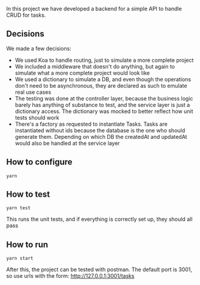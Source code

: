 In this project we have developed a backend for a simple API to handle CRUD for tasks.

## Decisions

We made a few decisions:

- We used Koa to handle routing, just to simulate a more complete project
- We included a middleware that doesn't do anything, but again to simulate what a more complete project would look like
- We used a dictionary to simulate a DB, and even though the operations don't need to be asynchronous, they are declared as such to emulate real use cases
- The testing was done at the controller layer, because the business logic barely has anything of substance to test, and the service layer is just a dictionary access. The dictionary was mocked to better reflect how unit tests should work
- There's a factory as requested to instantiate Tasks. Tasks are instantiated without ids because the database is the one who should generate them. Depending on which DB the createdAt and updatedAt would also be handled at the service layer

## How to configure

```
yarn
```

## How to test

```
yarn test
```

This runs the unit tests, and if everything is correctly set up, they should all pass

## How to run

```
yarn start
```

After this, the project can be tested with postman. The default port is 3001, so use urls with the form:
http://127.0.0.1:3001/tasks
